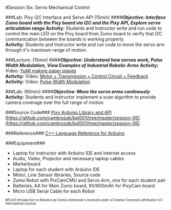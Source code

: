 #Session Six: Servo Mechanical Control

###Lab: Pixy I2C Interface and Servo API (15min)
####_**Objective: Interface Zumo board with the Pixy board via I2C and the Pixy API, Explore servo articulation range**_
**Activity:** Students and Instructor write and run code to control the main LED on the Pixy board from Zumo board to verify that I2C communication between the boards is working properly.<br>
**Activity:** Students and Instructor write and run code to move the servo arm through it's maximum range of motion.

###Lecture: (15min)
####_**Objective: Understand how servos work, Pulse Width Modulation, View Examples of Industrial Robotic Arms**_
**Activity:** Video: [YuMi making paper planes](https://youtu.be/KWmTX9QotGk)<br>
**Activity:** Video: [Motor + Transmission + Control Circuit + Feedback](https://youtu.be/-XSXfqd1N58)<br>
**Activity:** Video: [Pulse Width Modulation](https://youtu.be/YmPziPfaByw)

###Lab: (60min)
####_**Objective: Move the servo armo continously**_
**Activity:** Students and Instructor implement a scan algorthm to provide camera coverage over the full range of motion<br>

###Source Code###
[Pixy Arduino Library and API](http://www.cmucam.org/projects/cmucam5/wiki/Arduino_API)
[https://github.com/cambrozak/bpl001/tree/master/session-06](https://github.com/cambrozak/bpl001/tree/master/session-06)<br>

###Reference###
[C++ Language Reference for Arduino](https://www.arduino.cc/en/Reference/HomePage)<br>

###Equipment###
* Laptop for Instructor with Arduino IDE and internet access
* Audio, Video, Projector and necessary laptop cables
* Markerboard
* Laptop for each student with Arduino IDE
* Motor, Line Sensor libraries, Source code
* Zumo Robot with PixCamCMU and Servo Arm, one for each student pair
* Batteries, AA for Main Zumo board, 9V/600mAh for PixyCam board
* Micro USB Serial Cable for each Robot

<sup><sub>*BPL001 Introduction to Robotics by Carlos Ambrozak* is licensed under a Creative Commons Attribution 4.0 International License.</sub></sup>
